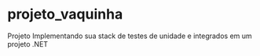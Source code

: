 # projeto_vaquinha
Projeto Implementando sua stack de testes de unidade e integrados em um projeto .NET
